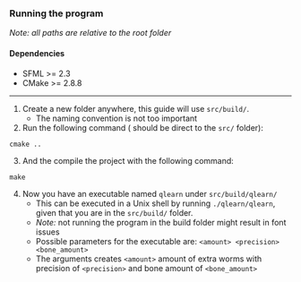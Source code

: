 ### Running the program

*Note: all paths are relative to the root folder*

#### Dependencies

* SFML >= 2.3
* CMake >= 2.8.8

------------------------------------------------------------------------------------------------------

1. Create a new folder anywhere, this guide will use `src/build/`.
    - The naming convention is not too important
2. Run the following command (<path> should be direct to the `src/` folder):
```
cmake ..
```
3. And the compile the project with the following command:
```
make
```
4. Now you have an executable named `qlearn` under `src/build/qlearn/`
    - This can be executed in a Unix shell by running `./qlearn/qlearn`, given that you are in the `src/build/` folder.
    - *Note:* not running the program in the build folder might result in font issues
    - Possible parameters for the executable are: `<amount> <precision> <bone_amount>`
    - The arguments creates `<amount>` amount of extra worms with precision of `<precision>` and bone amount of `<bone_amount>`
